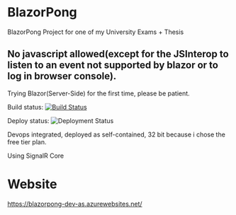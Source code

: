 # BlazorPong
BlazorPong Project for one of my University Exams + Thesis


## No javascript allowed(except for the JSInterop to listen to an event not supported by blazor or to log in browser console).
Trying Blazor(Server-Side) for the first time, please be patient.

Build status: [![Build Status](https://francesco-belacca.visualstudio.com/BlazorPong/_apis/build/status/BlazorPong-dev-as%20-%20CI?branchName=master)](https://francesco-belacca.visualstudio.com/BlazorPong/_build/latest?definitionId=4&branchName=master)

Deploy status: ![Deployment Status](https://francesco-belacca.vsrm.visualstudio.com/_apis/public/Release/badge/ce5f42c0-8688-4de0-b486-36c5cebb3c0b/1/1)

Devops integrated, deployed as self-contained, 32 bit because i chose the free tier plan.

Using SignalR Core

# Website
https://blazorpong-dev-as.azurewebsites.net/
